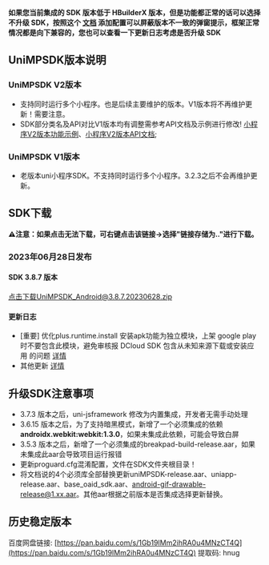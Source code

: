 **如果您当前集成的 SDK 版本低于 HBuilderX 版本，但是功能都正常的话可以选择不升级 SDK，按照这个 [文档](https://ask.dcloud.net.cn/article/35627) 添加配置可以屏蔽版本不一致的弹窗提示，框架正常情况都是向下兼容的，您也可以查看一下更新日志考虑是否升级 SDK**

## UniMPSDK版本说明

### UniMPSDK V2版本

+ 支持同时运行多个小程序。也是后续主要维护的版本。V1版本将不再维护更新！需要注意。
+ SDK部分类名及API对比V1版本均有调整需参考API文档及示例进行修改! [小程序V2版本功能示例](UniMPDocs/Sample/android-v2)、[小程序V2版本API文档](UniMPDocs/API/android-v2);

### UniMPSDK V1版本

+ 老版本uni小程序SDK。不支持同时运行多个小程序。3.2.3之后不会再维护更新。

## SDK下载

**⚠️注意：如果点击无法下载，可右键点击该链接->选择"链接存储为.."进行下载。**

### 2023年06月28日发布

#### SDK 3.8.7 版本

[点击下载UniMPSDK_Android@3.8.7.20230628.zip](https://native-res.dcloud.net.cn/unimp-sdk/SDK-Android%403.8.7-20230628.zip)

#### 更新日志

+ [重要] 优化plus.runtime.install 安装apk功能为独立模块，上架 google play 时不要包含此模块，避免审核报 DCloud SDK 包含从未知来源下载或安装应用 的问题 [详情](https://ask.dcloud.net.cn/question/172533)
+ 其他更新 [详情](https://download1.dcloud.net.cn/hbuilderx/changelog/3.8.7.20230628-alpha.html)


## 升级SDK注意事项

+ 3.7.3 版本之后，uni-jsframework 修改为内置集成，开发者无需手动处理
+ 3.6.15 版本之后，为了支持暗黑模式，新增了一个必须集成的依赖 **androidx.webkit:webkit:1.3.0**，如果未集成此依赖，可能会导致白屏
+ 3.5.3 版本之后，新增了一个必须集成的breakpad-build-release.aar，如果未集成此aar会导致项目运行报错
+ 更新proguard.cfg混淆配置，文件在SDK文件夹根目录！
+ 将文档说的4个必须库全部替换更新uniMPSDK-release.aar、uniapp-release.aar、base_oaid_sdk.aar、android-gif-drawable-release@1.xx.aar。其他aar根据之前版本是否集成选择更新替换。

## 历史稳定版本

百度网盘链接: [https://pan.baidu.com/s/1Gb19IMm2ihRA0u4MNzCT4Q](https://pan.baidu.com/s/1Gb19IMm2ihRA0u4MNzCT4Q) 提取码: hnug
